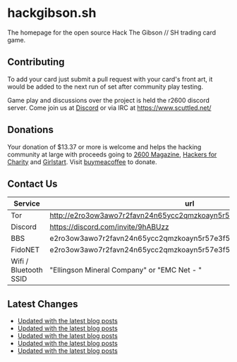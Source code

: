 # hackgibson.sh
The homepage for the open source Hack The Gibson // SH trading card game.


## Contributing

To add your card just submit a pull request with your card's front art, it would be added to the next run of set after community play testing.

Game play and discussions over the project is held the r2600 discord server. Come join us at [Discord](https://discord.com/invite/9hABUzz) or via IRC at https://www.scuttled.net/


## Donations

Your donation of $13.37 or more is welcome and helps the hacking community at large with proceeds going to [2600 Magazine](https://2600.com/), [Hackers for Charity](https://hackersforcharity.org) and [Girlstart](https://girlstart.org).  Visit [buymeacoffee](https://www.buymeacoffee.com/hackgibson.sh) to donate.


## Contact Us

Service | url
-|-
Tor | http://e2ro3ow3awo7r2favn24n65ycc2qmzkoayn5r57e3f56nvjwdcgg32ad.onion
Discord | https://discord.com/invite/9hABUzz
BBS | e2ro3ow3awo7r2favn24n65ycc2qmzkoayn5r57e3f56nvjwdcgg32ad.onion:23
FidoNET | e2ro3ow3awo7r2favn24n65ycc2qmzkoayn5r57e3f56nvjwdcgg32ad.onion:24554
Wifi / Bluetooth SSID | "Ellingson Mineral Company" or "EMC Net - <fidonet address>"

## Latest Changes
<!-- BLOG-POST-LIST:START -->
- [Updated with the latest blog posts](https://github.com/DFW2600/hackgibson.sh/commit/ae5bc63aeb0619911a73f8f55f55a6eaa3e21088)
- [Updated with the latest blog posts](https://github.com/DFW2600/hackgibson.sh/commit/506944dc3734cc3f52225190fe05d3cbdea6aa37)
- [Updated with the latest blog posts](https://github.com/DFW2600/hackgibson.sh/commit/e37c6c57acc7ccb42e3e2aac21d4384b8ea5c103)
- [Updated with the latest blog posts](https://github.com/DFW2600/hackgibson.sh/commit/2b4c010e057462bffd13df44a7e57f87d30dae3e)
- [Updated with the latest blog posts](https://github.com/DFW2600/hackgibson.sh/commit/8f020af0640eace1fcf3c56e2bef13e89475a396)
<!-- BLOG-POST-LIST:END -->
